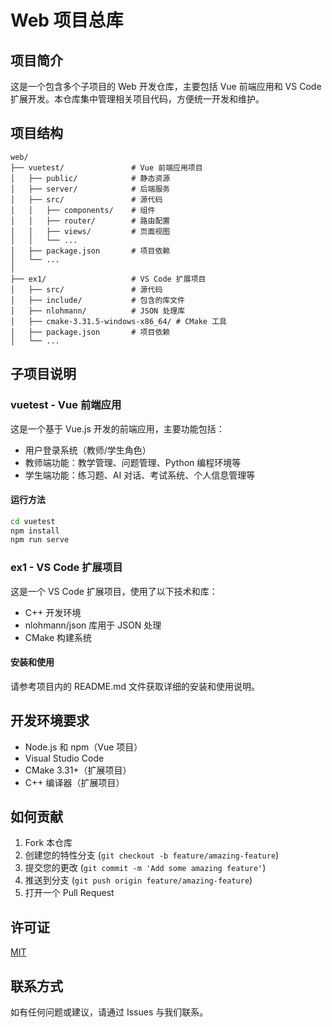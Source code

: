 # Web 项目总库

## 项目简介

这是一个包含多个子项目的 Web 开发仓库，主要包括 Vue 前端应用和 VS Code 扩展开发。本仓库集中管理相关项目代码，方便统一开发和维护。

## 项目结构

```
web/
├── vuetest/               # Vue 前端应用项目
│   ├── public/            # 静态资源
│   ├── server/            # 后端服务
│   ├── src/               # 源代码
│   │   ├── components/    # 组件
│   │   ├── router/        # 路由配置
│   │   ├── views/         # 页面视图
│   │   └── ...
│   ├── package.json       # 项目依赖
│   └── ...
│
├── ex1/                   # VS Code 扩展项目
│   ├── src/               # 源代码
│   ├── include/           # 包含的库文件
│   ├── nlohmann/          # JSON 处理库
│   ├── cmake-3.31.5-windows-x86_64/ # CMake 工具
│   ├── package.json       # 项目依赖
│   └── ...
```

## 子项目说明

### vuetest - Vue 前端应用

这是一个基于 Vue.js 开发的前端应用，主要功能包括：

- 用户登录系统（教师/学生角色）
- 教师端功能：教学管理、问题管理、Python 编程环境等
- 学生端功能：练习题、AI 对话、考试系统、个人信息管理等

#### 运行方法

```bash
cd vuetest
npm install
npm run serve
```

### ex1 - VS Code 扩展项目

这是一个 VS Code 扩展项目，使用了以下技术和库：

- C++ 开发环境
- nlohmann/json 库用于 JSON 处理
- CMake 构建系统

#### 安装和使用

请参考项目内的 README.md 文件获取详细的安装和使用说明。

## 开发环境要求

- Node.js 和 npm（Vue 项目）
- Visual Studio Code
- CMake 3.31+（扩展项目）
- C++ 编译器（扩展项目）

## 如何贡献

1. Fork 本仓库
2. 创建您的特性分支 (`git checkout -b feature/amazing-feature`)
3. 提交您的更改 (`git commit -m 'Add some amazing feature'`)
4. 推送到分支 (`git push origin feature/amazing-feature`)
5. 打开一个 Pull Request

## 许可证

[MIT](https://opensource.org/licenses/MIT)

## 联系方式

如有任何问题或建议，请通过 Issues 与我们联系。
